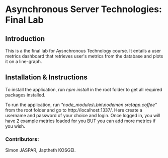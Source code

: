 <h1>Asynchronous Server Technologies: Final Lab</h1>

<h2>Introduction</h2>

<p>This is a the final lab for Aysnchronous Technology course. It entails a user metrics dashboard that retrieves user's metrics from the database and plots it on a line-graph.</p>

<h2>Installation & Instructions</h2>

<p>To install the application, run <em>npm install</em> in the root folder to get all required packages installed.</p>
<p>To run the application, run <em>"node_modules\.bin\nodemon src\app.coffee"</em> from the root folder and go to http://localhost:1337/. Here create a username and password of your choice and login. Once logged in, you will have 2 example metrics loaded for you BUT you can add more metrics if you wish.</p>


<h3>Contributors: </h3><p>Simon JASPAR, Japtheth KOSGEI.</p>

